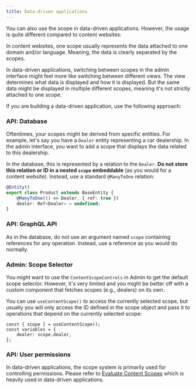 ```yaml
---
title: Data-driven applications
---
```


You can also use the scope in data-driven applications. However, the usage is quite different compared to content websites:

In content websites, one scope usually represents the data attached to one domain and/or language. Meaning, the data is clearly separated by the scopes.

In data-driven applications, switching between scopes in the admin interface might feel more like switching between different views. The view determines what data is displayed and how it is displayed. But the same data might be displayed in multiple different scopes, meaning it's not strictly attached to one scope.

If you are building a data-driven application, use the following approach:

### API: Database

Oftentimes, your scopes might be derived from specific entities. For example, let's say you have a `Dealer` entity representing a car dealership. In the admin interface, you want to add a scope that displays the data related to this dealership.

In the database, this is represented by a relation to the `Dealer`. **Do not store this relation or ID in a nested `scope` embeddable** (as you would for a content website). Instead, use a standard `@ManyToOne` relation:

```ts title="api/src/product/entities/product.entity.ts"
@Entity()
export class Product extends BaseEntity {
    @ManyToOne(() => Dealer, { ref: true })
    dealer: Ref<Dealer> = undefined;
}
```

### API: GraphQL API

As in the database, do not use an argument named `scope` containing references for any operation. Instead, use a reference as you would do normally.

### Admin: Scope Selector

You _might_ want to use the `ContentScopeControls` in Admin to get the default scope selector. However, it's very limited and you might be better off with a custom component that fetches scopes (e.g., dealers) on its own.

You can use `useContentScope()` to access the currently selected scope, but usually you will only access the ID defined in the scope object and pass it to operations that depend on the currently selected scope:

```tsx
const { scope } = useContentScope();
const variables = {
    dealer: scope.dealer,
};
```

### API: User permissions

In data-driven applications, the scope system is primarily used for controlling permissions. Please refer to [Evaluate Content Scopes](evaluate-content-scopes) which is heavily used in data-driven applications.
